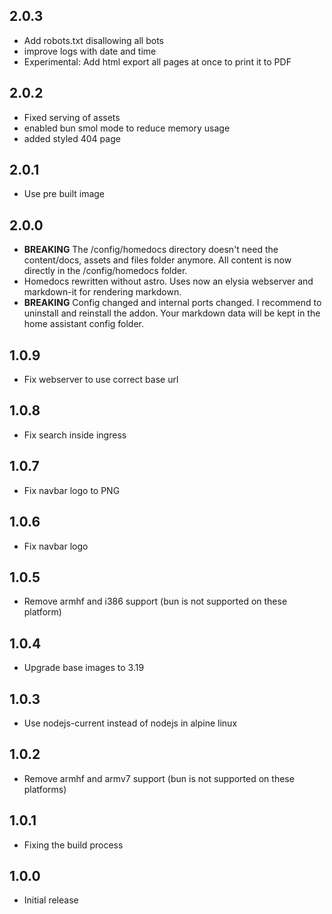 <!-- https://developers.home-assistant.io/docs/add-ons/presentation#keeping-a-changelog -->

## 2.0.3

- Add robots.txt disallowing all bots
- improve logs with date and time
- Experimental: Add html export all pages at once to print it to PDF

## 2.0.2

- Fixed serving of assets
- enabled bun smol mode to reduce memory usage
- added styled 404 page

## 2.0.1

- Use pre built image

## 2.0.0

- **BREAKING** The /config/homedocs directory doesn't need the content/docs, assets and files folder anymore. All content is now directly in the /config/homedocs folder.
- Homedocs rewritten without astro. Uses now an elysia webserver and markdown-it for rendering markdown.
- **BREAKING** Config changed and internal ports changed. I recommend to uninstall and reinstall the addon. Your markdown data will be kept in the home assistant config folder.

## 1.0.9

- Fix webserver to use correct base url

## 1.0.8

- Fix search inside ingress

## 1.0.7

- Fix navbar logo to PNG

## 1.0.6

- Fix navbar logo

## 1.0.5

- Remove armhf and i386 support (bun is not supported on these platform)

## 1.0.4

- Upgrade base images to 3.19

## 1.0.3

- Use nodejs-current instead of nodejs in alpine linux

## 1.0.2

- Remove armhf and armv7 support (bun is not supported on these platforms)

## 1.0.1

- Fixing the build process

## 1.0.0

- Initial release
